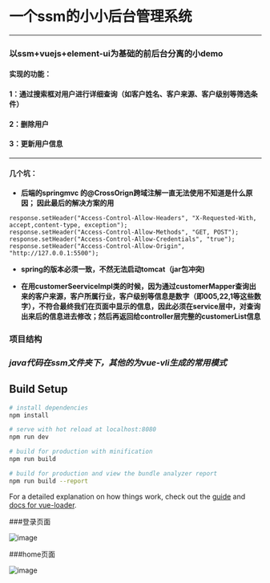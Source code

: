 ﻿# 一个ssm的小小后台管理系统

<hr/>

### 以ssm+vuejs+element-ui为基础的前后台分离的小demo

#### 实现的功能：

#### 1：通过搜索框对用户进行详细查询（如客户姓名、客户来源、客户级别等筛选条件）

#### 2：删除用户

#### 3：更新用户信息

<hr/>

#### 几个坑：

* **后端的springmvc 的@CrossOrign跨域注解一直无法使用不知道是什么原因；
因此最后的解决方案的用**

```
response.setHeader("Access-Control-Allow-Headers", "X-Requested-With, accept,content-type, exception");
response.setHeader("Access-Control-Allow-Methods", "GET, POST");
response.setHeader("Access-Control-Allow-Credentials", "true");
response.setHeader("Access-Control-Allow-Origin", "http://127.0.0.1:5500");
```

*  **spring的版本必须一致，不然无法启动tomcat（jar包冲突)**

*  **在用customerSeerviceImpl类的时候，因为通过customerMapper查询出来的客户来源，客户所属行业，客户级别等信息是数字（即005,22,1等这些数字），不符合最终我们在页面中显示的信息，因此必须在service层中，对查询出来后的信息进去修改；然后再返回给controller层完整的customerList信息**

### 项目结构

### *java代码在ssm文件夹下，其他的为vue-vli生成的常用模式*


## Build Setup

``` bash
# install dependencies
npm install

# serve with hot reload at localhost:8080
npm run dev

# build for production with minification
npm run build

# build for production and view the bundle analyzer report
npm run build --report
```

For a detailed explanation on how things work, check out the [guide](http://vuejs-templates.github.io/webpack/) and [docs for vue-loader](http://vuejs.github.io/vue-loader).


###登录页面

![image](https://github.com/daimanumber1/pictures/blob/master/ssmAdmin/img1.png)


###home页面


![image](https://github.com/daimanumber1/pictures/blob/master/ssmAdmin/img1.png)